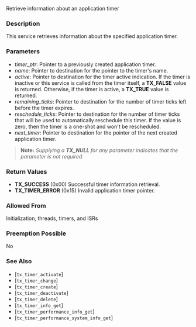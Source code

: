 Retrieve information about an application timer

### Description

This service retrieves information about the specified application timer.

### Parameters

- *timer_ptr*: Pointer to a previously created application timer.
- *name*: Pointer to destination for the pointer to the timer's name.
- *active*: Pointer to destination for the timer active indication. If the timer is inactive or this service is called from the timer itself, a **TX_FALSE** value is returned. Otherwise, if the timer is active, a **TX_TRUE** value is returned.
- *remaining_ticks*: Pointer to destination for the number of timer ticks left before the timer expires.
- *reschedule_ticks*: Pointer to destination for the number of timer ticks that will be used to automatically reschedule this timer. If the value is zero, then the timer is a one-shot and won't be rescheduled.
- *next_timer*: Pointer to destination for the pointer of the next created application timer.

> **Note:** *Supplying a **TX_NULL** for any parameter indicates that the parameter is not required.*

### Return Values

- **TX_SUCCESS** (0x00) Successful timer information retrieval.
- **TX_TIMER_ERROR** (0x15) Invalid application timer pointer.

### Allowed From

Initialization, threads, timers, and ISRs

### Preemption Possible

No

### See Also

- [`tx_timer_activate`]
- [`tx_timer_change`]
- [`tx_timer_create`]
- [`tx_timer_deactivate`]
- [`tx_timer_delete`]
- [`tx_timer_info_get`]
- [`tx_timer_performance_info_get`]
- [`tx_timer_performance_system_info_get`]

